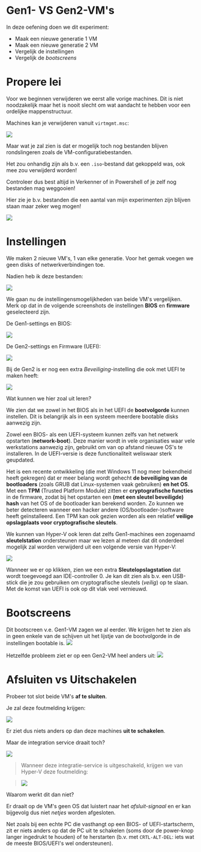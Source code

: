 # Gen1- VS Gen2-VM's
In deze oefening doen we dit experiment:

- Maak een nieuwe generatie 1 VM
- Maak een nieuwe generatie 2 VM
- Vergelijk de instellingen
- Vergelijk de *bootscreens*

# Propere lei
Voor we beginnen verwijderen we eerst alle vorige machines. Dit is niet noodzakelijk maar het is nooit slecht om wat aandacht te hebben voor een ordelijke mappenstructuur.

Machines kan je verwijderen vanuit `virtmgmt.msc`:

![](RemoveVM-1.png)

Maar wat je zal zien is dat er mogelijk toch nog bestanden blijven rondslingeren zoals de VM-configuratiebestanden.

Het zou onhandig zijn als b.v. een `.iso`-bestand dat gekoppeld was, ook mee zou verwijderd worden!

Controleer dus best altijd in Verkenner of in Powershell of je zelf nog bestanden mag weggooien!

Hier zie je b.v. bestanden die een aantal van mijn experimenten zijn blijven staan maar zeker weg mogen!

![](UselessFilesToBeRemoved.png)

# Instellingen
We maken 2 nieuwe VM's, 1 van elke generatie. Voor het gemak voegen we geen disks of netwerkverbindingen toe.

Nadien heb ik deze bestanden:

![](Files.png)

We gaan nu de instellingensmogelijkheden van beide VM's vergelijken.
Merk op dat in de volgende screenshots de instellingen **BIOS** en **firmware** geselecteerd zijn.

De Gen1-settings en BIOS:

![](Gen1-BIOSSettings.png)

De Gen2-settings en Firmware (UEFI):

![](Gen2-FirmwareSettings.png)

Bij de Gen2 is er nog een extra *Beveiliging*-instelling die ook met UEFI te maken heeft:

![](Gen2-SecuritySettings.png)

Wat kunnen we hier zoal uit leren?

We zien dat we zowel in het BIOS als in het UEFI de **bootvolgorde** kunnen instellen. Dit is belangrijk als in een systeem meerdere bootable disks aanwezig zijn.

Zowel een BIOS- als een UEFI-systeem kunnen zelfs van het netwerk opstarten (**network-boot**). Deze manier wordt in vele organisaties waar vele werkstations aanwezig zijn, gebruikt om van op afstand nieuwe OS's te installeren. In de UEFI-versie is deze functionaliteit weliswaar sterk geupdated.

Het is een recente ontwikkeling (die met Windows 11 nog meer bekendheid heeft gekregen) dat er meer belang wordt gehecht **de beveiliging van de bootloaders** (zoals GRUB dat Linux-systemen vaak gebruiken) **en het OS**. Met een **TPM** (Trusted Platform Module) zitten er **cryptografische functies** in de firmware, zodat bij het opstarten een **(met een sleutel beveiligde) hash** van het OS of de bootloader kan berekend worden. Zo kunnen we beter detecteren wanneer een hacker andere (OS/bootloader-)software heeft geïnstalleerd. Een TPM kan ook gezien worden als een relatief **veilige opslagplaats voor cryptografische sleutels**.

We kunnen van Hyper-V ook leren dat zelfs Gen1-machines een zogenaamd **sleutelstation** ondersteunen maar we lezen al meteen dat dit onderdeel mogelijk zal worden verwijderd uit een volgende versie van Hyper-V:

![](Sleutelstation.png)

Wanneer we er op klikken, zien we een extra **Sleutelopslagstation** dat wordt toegevoegd aan IDE-controller 0. Je kan dit zien als b.v. een USB-stick die je zou gebruiken om cryptografische sleutels (*veilig*) op te slaan. Met de komst van UEFI is ook op dit vlak veel vernieuwd.

# Bootscreens
Dit bootscreen v.e. Gen1-VM zagen we al eerder.
We krijgen het te zien als in geen enkele van de schijven uit het lijstje van de bootvolgorde in de instellingen bootable is.
![](Gen1-Bootscreen.png)

Hetzelfde probleem ziet er op een Gen2-VM heel anders uit:
![](Gen2-Bootscreen.png)

# Afsluiten vs Uitschakelen
Probeer tot slot beide VM's **af te sluiten**.

Je zal deze foutmelding krijgen:

![](ShutdownError.png)

Er ziet dus niets anders op dan deze machines **uit te schakelen**.

Maar de integration service draait toch?

![](AfsluitenIntegrationService.png)

> Wanneer deze integratie-service is uitgeschakeld, krijgen we van Hyper-V deze foutmelding:

> ![](AfsluitenIntegrationServiceDisabled.png)

Waarom werkt dit dan niet?

Er draait op de VM's geen OS dat luistert naar het *afsluit-signaal* en er kan bijgevolg dus niet *netjes* worden afgesloten.

Net zoals bij een echte PC die vasthangt op een BIOS- of UEFI-startscherm, zit er niets anders op dat de PC uit te schakelen (soms door de power-knop langer ingedrukt te houden) of te herstarten (b.v. met `CRTL-ALT-DEL`: iets wat de meeste BIOS/UEFI's wel ondersteunen).




